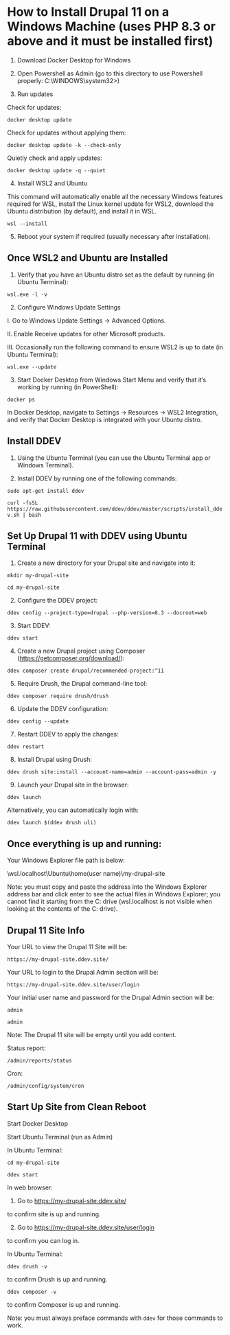 # How to Install Drupal 11 on a Windows Machine (uses PHP 8.3 or above and it must be installed first)

1. Download Docker Desktop for Windows

2. Open Powershell as Admin (go to this directory to use Powershell properly: C:\WINDOWS\system32>)

3. Run updates

Check for updates:

```docker desktop update```

Check for updates without applying them:

```docker desktop update -k --check-only```

Quietly check and apply updates:

```docker desktop update -q --quiet```

4. Install WSL2 and Ubuntu

This command will automatically enable all the necessary Windows features required for WSL, install the Linux kernel update for WSL2, download the Ubuntu distribution (by default), and install it in WSL.

```wsl --install```

5. Reboot your system if required (usually necessary after installation).

## Once WSL2 and Ubuntu are Installed

1. Verify that you have an Ubuntu distro set as the default by running (in Ubuntu Terminal):

```wsl.exe -l -v```

2. Configure Windows Update Settings

I. Go to Windows Update Settings → Advanced Options.

II. Enable Receive updates for other Microsoft products.

III. Occasionally run the following command to ensure WSL2 is up to date (in Ubuntu Terminal):

```wsl.exe --update```

3. Start Docker Desktop from Windows Start Menu and verify that it’s working by running (in PowerShell):

```docker ps```

In Docker Desktop, navigate to Settings → Resources → WSL2 Integration, and verify that Docker Desktop is integrated with your Ubuntu distro.

## Install DDEV

1. Using the Ubuntu Terminal (you can use the Ubuntu Terminal app or Windows Terminal).

2. Install DDEV by running one of the following commands:

```sudo apt-get install ddev```

```curl -fsSL https://raw.githubusercontent.com/ddev/ddev/master/scripts/install_ddev.sh | bash```

## Set Up Drupal 11 with DDEV using Ubuntu Terminal

1. Create a new directory for your Drupal site and navigate into it:

```mkdir my-drupal-site```

```cd my-drupal-site```

2. Configure the DDEV project:

```ddev config --project-type=drupal --php-version=8.3 --docroot=web```

3. Start DDEV:

```ddev start```

4. Create a new Drupal project using Composer (https://getcomposer.org/download/):

```ddev composer create drupal/recommended-project:^11```

5. Require Drush, the Drupal command-line tool:

```ddev composer require drush/drush```

6. Update the DDEV configuration:

```ddev config --update```

7. Restart DDEV to apply the changes:

```ddev restart```

8. Install Drupal using Drush:

```ddev drush site:install --account-name=admin --account-pass=admin -y```

9. Launch your Drupal site in the browser:

```ddev launch```

Alternatively, you can automatically login with:

```ddev launch $(ddev drush uli)```

## Once everything is up and running:

Your Windows Explorer file path is below:

\\wsl.localhost\Ubuntu\home\(user name)\my-drupal-site

Note: you must copy and paste the address into the Windows Explorer address bar and click enter to see the actual files in Windows Explorer; you cannot find it starting from the C: drive (wsl.localhost is not visible when looking at the contents of the C: drive).

## Drupal 11 Site Info

Your URL to view the Drupal 11 Site will be:

```https://my-drupal-site.ddev.site/```

Your URL to login to the Drupal Admin section will be:

```https://my-drupal-site.ddev.site/user/login```

Your initial user name and password for the Drupal Admin section will be:

```admin```

```admin```

Note: The Drupal 11 site will be empty until you add content.

Status report:

```/admin/reports/status```

Cron:

```/admin/config/system/cron```

## Start Up Site from Clean Reboot

Start Docker Desktop

Start Ubuntu Terminal (run as Admin)

In Ubuntu Terminal:

```cd my-drupal-site```

```ddev start```

In web browser:

1. Go to https://my-drupal-site.ddev.site/

to confirm site is up and running.

2. Go to https://my-drupal-site.ddev.site/user/login

to confirm you can log in.

In Ubuntu Terminal:

```ddev drush -v```

to confirm Drush is up and running.

```ddev composer -v```

to confirm Composer is up and running.

Note: you must always preface commands with ```ddev``` for those commands to work.












